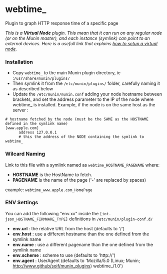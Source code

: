 # webtime_

Plugin to graph HTTP response time of a specific page

*This is a **Virtual Node** plugin. This mean that it can run on any regular node (or on the Munin master), and each instance (symlink) can point to an external devices.
Here is a usefull link that explains [how to setup a virtual node](https://wiki.mikrotik.com/wiki/Munin_Monitoring	).*

### Installation
- Copy ```webtime_``` to the main Munin plugin directory, ie :```/usr/share/munin/plugins/```
- Then symlink it from the ```/etc/munin/plugins/``` folder, carefully naming it as described below
- Update the ```/etc/munin/munin.conf``` adding your node hostname between brackets, and set the address parameter to the IP of the node where webtime_ is installed. Example, if the node is on the same host as the server :

```
# hostname fetched by the node (must be the SAME as the HOSTNAME defined in the symlink name)
[www.apple.com]
      address 127.0.0.1
      # this the address of the NODE containing the symlink to webtime_
````

### Wilcard Naming
Link to this file with a symlink named as ```webtime_HOSTNAME_PAGENAME``` where: 
- **HOSTNAME** is the HostName to fetch.
- **PAGENAME** is the name of the page ('-' are replaced by spaces)

example: ```webtime_www.apple.com_HomePage```

### ENV Settings
You can add the following "env.xx" inside the ```[iot-json_HOSTNAME_FIRMWARE_TYPE]``` definitions in ```/etc/munin/plugin-conf.d/```
- **env.url**    : the relative URL  from the host (defaults to '/')
- **env.host**   : use a different hostname than the one defined from the symlink name
- **env.name**   : use a different pagename than the one defined from the symlink name
- **env.scheme** : scheme to use (defaults to 'http://')
- **env.agent**  : UserAgent (defaults to 'Mozilla/5.0 (Linux; Munin; http://www.github/soif/munin_plugins) webtime_/1.0')
